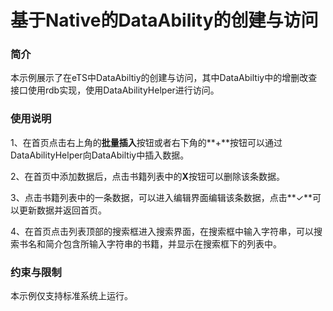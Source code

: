 # 基于Native的DataAbility的创建与访问



### 简介

本示例展示了在eTS中DataAbiltiy的创建与访问，其中DataAbiltiy中的增删改查接口使用rdb实现，使用DataAbilityHelper进行访问。

### 使用说明

1、在首页点击右上角的**批量插入**按钮或者右下角的**+**按钮可以通过DataAbilityHelper向DataAbiltiy中插入数据。

2、在首页中添加数据后，点击书籍列表中的**X**按钮可以删除该条数据。

3、点击书籍列表中的一条数据，可以进入编辑界面编辑该条数据，点击**✓**可以更新数据并返回首页。

4、在首页点击列表顶部的搜索框进入搜索界面，在搜索框中输入字符串，可以搜索书名和简介包含所输入字符串的书籍，并显示在搜索框下的列表中。



### 约束与限制

本示例仅支持标准系统上运行。
